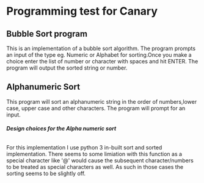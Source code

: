 # Programming test for Canary

## Bubble Sort program

This is an implementation of a bubble sort algorithm. The program prompts an input of the type eg. Numeric or Alphabet for sorting.Once you make a choice enter the list of number or character with spaces and hit ENTER.
The program will output the sorted string or number.

## Alphanumeric Sort

This program will sort an alphanumeric string in the order of numbers,lower case, upper case and other characters. The program will prompt for an input.

 ###### **Design choices for the Alpha numeric sort**
 For this implementation I use python 3 in-built sort and sorted implementation. There seems to some limiation with this function as a special character like '@' would cause the subsequent character/numbers to be treated as special characters as well. As such in those cases the sorting seems to be slightly off.
